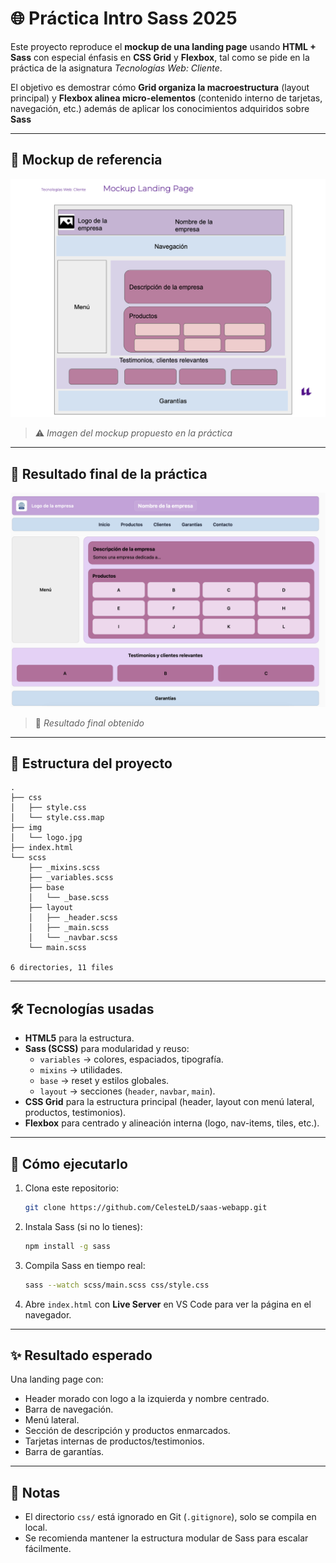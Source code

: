 # 🌐 Práctica Intro Sass 2025

Este proyecto reproduce el **mockup de una landing page** usando **HTML + Sass** con especial énfasis en **CSS Grid** y **Flexbox**, tal como se pide en la práctica de la asignatura *Tecnologías Web: Cliente*.  

El objetivo es demostrar cómo **Grid organiza la macroestructura** (layout principal) y **Flexbox alinea micro-elementos** (contenido interno de tarjetas, navegación, etc.) además de aplicar los conocimientos adquiridos sobre **Sass**

---

## 📸 Mockup de referencia

![Mockup Landing Page](img/mockup.png)

> ⚠️ *Imagen del mockup propuesto en la práctica*

---

## 📸 Resultado final de la práctica

![Mockup Landing Page Practise](img/result.png)

> 🎯 *Resultado final obtenido*

---

## 📂 Estructura del proyecto

```
.
├── css
│   ├── style.css
│   └── style.css.map
├── img
│   └── logo.jpg
├── index.html
└── scss
    ├── _mixins.scss
    ├── _variables.scss
    ├── base
    │   └── _base.scss
    ├── layout
    │   ├── _header.scss
    │   ├── _main.scss
    │   └── _navbar.scss
    └── main.scss

6 directories, 11 files
```

---

## 🛠️ Tecnologías usadas

- **HTML5** para la estructura.  
- **Sass (SCSS)** para modularidad y reuso:  
  - `variables` → colores, espaciados, tipografía.  
  - `mixins` → utilidades.  
  - `base` → reset y estilos globales.  
  - `layout` → secciones (`header`, `navbar`, `main`).  
- **CSS Grid** para la estructura principal (header, layout con menú lateral, productos, testimonios).  
- **Flexbox** para centrado y alineación interna (logo, nav-items, tiles, etc.).

---

## 🚀 Cómo ejecutarlo

1. Clona este repositorio:
   ```bash
   git clone https://github.com/CelesteLD/saas-webapp.git
   ```

2. Instala Sass (si no lo tienes):
   ```bash
   npm install -g sass
   ```

3. Compila Sass en tiempo real:
   ```bash
   sass --watch scss/main.scss css/style.css
   ```

4. Abre `index.html` con **Live Server** en VS Code para ver la página en el navegador.

---

## ✨ Resultado esperado

Una landing page con:  
- Header morado con logo a la izquierda y nombre centrado.  
- Barra de navegación.  
- Menú lateral.  
- Sección de descripción y productos enmarcados.  
- Tarjetas internas de productos/testimonios.  
- Barra de garantías.  

---

## 📑 Notas

- El directorio `css/` está ignorado en Git (`.gitignore`), solo se compila en local.  
- Se recomienda mantener la estructura modular de Sass para escalar fácilmente.  
